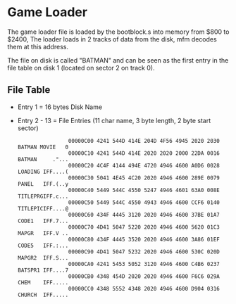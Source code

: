 # Game Loader
The game loader file is loaded by the bootblock.s into memory from $800 to $2400, The loader loads in 2 tracks of data from the disk, mfm decodes them at this address.

The file on disk is called "BATMAN" and can be seen as the first entry in the file table on disk 1 (located on sector 2 on track 0).

## File Table

 - Entry 1 = 16 bytes Disk Name
 - Entry 2 - 13 = File Entries (11 char name, 3 byte length, 2 byte start sector)
   
                       00000C00 4241 544D 414E 204D 4F56 4945 2020 2030  BATMAN MOVIE   0
                       00000C10 4241 544D 414E 2020 2020 2000 22DA 0016  BATMAN     ."...
                       00000C20 4C4F 4144 494E 4720 4946 4600 A0D6 0028  LOADING IFF....(
                       00000C30 5041 4E45 4C20 2020 4946 4600 289E 0079  PANEL   IFF.(..y
                       00000C40 5449 544C 4550 5247 4946 4601 63A0 008E  TITLEPRGIFF.c...
                       00000C50 5449 544C 4550 4943 4946 4600 CCF6 0140  TITLEPICIFF....@
                       00000C60 434F 4445 3120 2020 4946 4600 37BE 01A7  CODE1   IFF.7...
                       00000C70 4D41 5047 5220 2020 4946 4600 5620 01C3  MAPGR   IFF.V ..
                       00000C80 434F 4445 3520 2020 4946 4600 3A86 01EF  CODE5   IFF.:...
                       00000C90 4D41 5047 5232 2020 4946 4600 530C 020D  MAPGR2  IFF.S...
                       00000CA0 4241 5453 5052 3120 4946 4600 C4B6 0237  BATSPR1 IFF....7
                       00000CB0 4348 454D 2020 2020 4946 4600 F6C6 029A  CHEM    IFF.....
                       00000CC0 4348 5552 4348 2020 4946 4600 D904 0316  CHURCH  IFF.....
